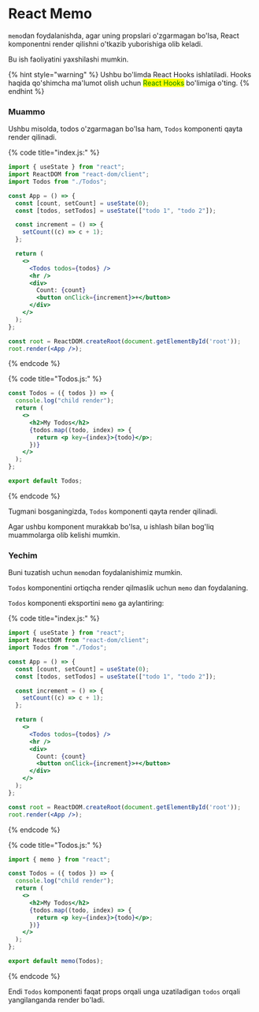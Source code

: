 # React Memo

`memo`dan foydalanishda, agar uning propslari o'zgarmagan bo'lsa, React komponentni render qilishni o'tkazib yuborishiga olib keladi.

Bu ish faoliyatini yaxshilashi mumkin.

{% hint style="warning" %}
Ushbu bo'limda React Hooks ishlatiladi. Hooks haqida qo'shimcha ma'lumot olish uchun <mark style="color:green;">React Hooks</mark> bo'limiga o'ting.
{% endhint %}

### Muammo

Ushbu misolda, todos o'zgarmagan bo'lsa ham, `Todos` komponenti qayta render qilinadi.

{% code title="index.js:" %}
```jsx
import { useState } from "react";
import ReactDOM from "react-dom/client";
import Todos from "./Todos";

const App = () => {
  const [count, setCount] = useState(0);
  const [todos, setTodos] = useState(["todo 1", "todo 2"]);

  const increment = () => {
    setCount((c) => c + 1);
  };

  return (
    <>
      <Todos todos={todos} />
      <hr />
      <div>
        Count: {count}
        <button onClick={increment}>+</button>
      </div>
    </>
  );
};

const root = ReactDOM.createRoot(document.getElementById('root'));
root.render(<App />);
```
{% endcode %}

{% code title="Todos.js:" %}
```jsx
const Todos = ({ todos }) => {
  console.log("child render");
  return (
    <>
      <h2>My Todos</h2>
      {todos.map((todo, index) => {
        return <p key={index}>{todo}</p>;
      })}
    </>
  );
};

export default Todos;
```
{% endcode %}

Tugmani bosganingizda, `Todos` komponenti qayta render qilinadi.

Agar ushbu komponent murakkab bo'lsa, u ishlash bilan bog'liq muammolarga olib kelishi mumkin.

### Yechim

Buni tuzatish uchun `memo`dan foydalanishimiz mumkin.

`Todos` komponentini ortiqcha render qilmaslik uchun `memo` dan foydalaning.

`Todos` komponenti eksportini `memo` ga aylantiring:

{% code title="index.js:" %}
```jsx
import { useState } from "react";
import ReactDOM from "react-dom/client";
import Todos from "./Todos";

const App = () => {
  const [count, setCount] = useState(0);
  const [todos, setTodos] = useState(["todo 1", "todo 2"]);

  const increment = () => {
    setCount((c) => c + 1);
  };

  return (
    <>
      <Todos todos={todos} />
      <hr />
      <div>
        Count: {count}
        <button onClick={increment}>+</button>
      </div>
    </>
  );
};

const root = ReactDOM.createRoot(document.getElementById('root'));
root.render(<App />);
```
{% endcode %}

{% code title="Todos.js:" %}
```jsx
import { memo } from "react";

const Todos = ({ todos }) => {
  console.log("child render");
  return (
    <>
      <h2>My Todos</h2>
      {todos.map((todo, index) => {
        return <p key={index}>{todo}</p>;
      })}
    </>
  );
};

export default memo(Todos);
```
{% endcode %}

Endi `Todos` komponenti faqat props orqali unga uzatiladigan `todos` orqali yangilanganda render bo'ladi.

